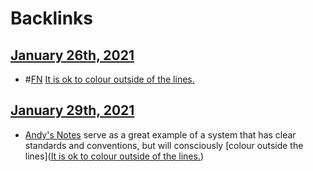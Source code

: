 
# Backlinks
## [January 26th, 2021](<January 26th, 2021.md>)
- #[FN](<FN.md>) [It is ok to colour outside of the lines.](<It is ok to colour outside of the lines..md>)

## [January 29th, 2021](<January 29th, 2021.md>)
- [Andy's Notes](<Andy's Notes.md>) serve as a great example of a system that has clear standards and conventions, but will consciously [colour outside the lines]([It is ok to colour outside of the lines.](<It is ok to colour outside of the lines..md>))

